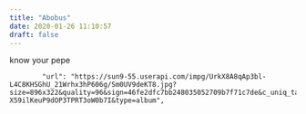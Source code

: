 ```yaml
---
title: "Abobus"
date: 2020-01-26 11:10:57
draft: false
---
```


know your pepe

            "url": "https://sun9-55.userapi.com/impg/UrkX8A8qAp3bl-L4C8KHSGhU_21Wrhx3hP606g/Sm0UV9deKT8.jpg?size=896x322&quality=96&sign=46fe2dfc7bb248035052709b7f71c7de&c_uniq_tag=tPVyTaMboqj6Fn_31-X59ilKeuP9dOP3TPRT3oW0b7I&type=album",
